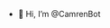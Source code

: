 - 👋 Hi, I’m @CamrenBot

<!---
CamrenBot/CamrenBot is a ✨ special ✨ repository because its `README.md` (this file) appears on your GitHub profile.
You can click the Preview link to take a look at your changes.
--->
